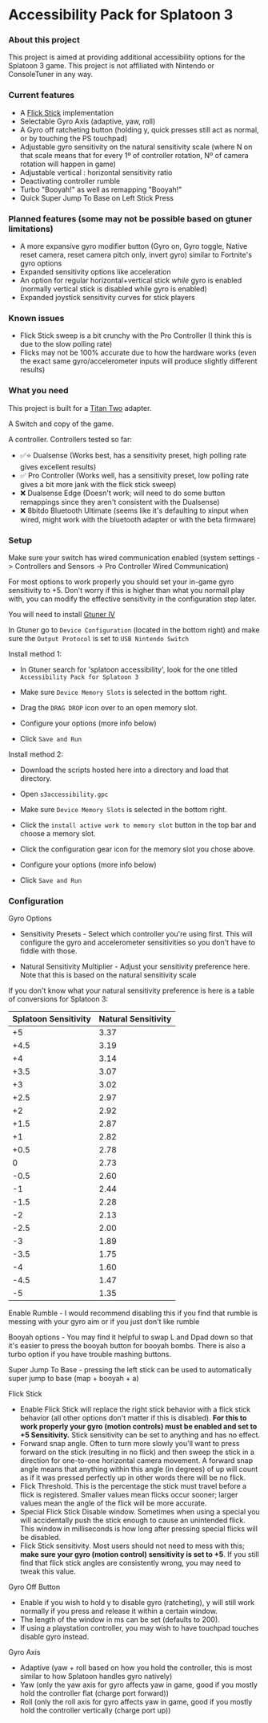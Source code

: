 # Accessibility Pack for Splatoon 3

### About this project

This project is aimed at providing additional accessibility options for the Splatoon 3 game. This project is not affiliated with Nintendo or ConsoleTuner in any way.

### Current features

- A [Flick Stick](https://www.youtube.com/watch?v=C5L_Px3dFtE) implementation
- Selectable Gyro Axis (adaptive, yaw, roll)
- A Gyro off ratcheting button (holding y, quick presses still act as normal, or by touching the PS touchpad)
- Adjustable gyro sensitivity on the natural sensitivity scale (where N on that scale means that for every 1º of controller rotation, Nº of camera rotation will happen in game)
- Adjustable vertical : horizontal sensitivity ratio
- Deactivating controller rumble
- Turbo "Booyah!" as well as remapping "Booyah!"
- Quick Super Jump To Base on Left Stick Press

### Planned features (some may not be possible based on gtuner limitations)

- A more expansive gyro modifier button (Gyro on, Gyro toggle, Native reset camera, reset camera pitch only, invert gyro) similar to Fortnite's gyro options
- Expanded sensitivity options like acceleration
- An option for regular horizontal+vertical stick *while* gyro is enabled (normally vertical stick is disabled while gyro is enabled)
- Expanded joystick sensitivity curves for stick players

### Known issues

- Flick Stick sweep is a bit crunchy with the Pro Controller (I think this is due to the slow polling rate)
- Flicks may not be 100% accurate due to how the hardware works (even the exact same gyro/accelerometer inputs will produce slightly different results)

### What you need

This project is built for a [Titan Two](https://www.consoletuner.com/products/titan-two/) adapter.

A Switch and copy of the game.

A controller. Controllers tested so far:

- ✅⭐ Dualsense (Works best, has a sensitivity preset, high polling rate gives excellent results)
- ✅  Pro Controller (Works well, has a sensitivity preset, low polling rate gives a bit more jank with the flick stick sweep)
- ❌  Dualsense Edge (Doesn't work; will need to do some button remappings since they aren't consistent with the Dualsense)
- ❌  8bitdo Bluetooth Ultimate (seems like it's defaulting to xinput when wired, might work with the bluetooth adapter or with the beta firmware)

### Setup

Make sure your switch has wired communication enabled (system settings -> Controllers and Sensors -> Pro Controller Wired Communication)

For most options to work properly you should set your in-game gyro sensitivity to +5. Don't worry if this is higher than what you normall play with, you can modify the effective sensitivity in the configuration step later.

You will need to install [Gtuner IV](https://www.consoletuner.com/titan-two-downloads/)

In Gtuner go to `Device Configuration` (located in the bottom right) and make sure the `Output Protocol` is set to `USB Nintendo Switch`

Install method 1: 

- In Gtuner search for 'splatoon accessibility', look for the one titled `Accessibility Pack for Splatoon 3`

- Make sure `Device Memory Slots` is selected in the bottom right.

- Drag the `DRAG DROP` icon over to an open memory slot.

- Configure your options (more info below)

- Click `Save and Run`

Install method 2:

 - Download the scripts hosted here into a directory and load that directory.

 - Open `s3accessibility.gpc`

 - Make sure `Device Memory Slots` is selected in the bottom right.

 - Click the `install active work to memory slot` button in the top bar and choose a memory slot.

 - Click the configuration gear icon for the memory slot you chose above.

 - Configure your options (more info below)

 - Click `Save and Run`


### Configuration

Gyro Options

 - Sensitivity Presets - Select which controller you're using first. This will configure the gyro and accelerometer sensitivities so you don't have to fiddle with those.

- Natural Sensitivity Multiplier - Adjust your sensitivity preference here. Note that this is based on the natural sensitivity scale

If you don't know what your natural sensitivity preference is here is a table of conversions for Splatoon 3:

| Splatoon Sensitivity | Natural Sensitivity |
| -------------------- | ------------------- |
| +5                   | 3.37                |
| +4.5                 | 3.19                |
| +4                   | 3.14                |
| +3.5                 | 3.07                |
| +3                   | 3.02                |
| +2.5                 | 2.97                |
| +2                   | 2.92                |
| +1.5                 | 2.87                |
| +1                   | 2.82                |
| +0.5                 | 2.78                |
| 0                    | 2.73                |
| -0.5                 | 2.60                |
| -1                   | 2.44                |
| -1.5                 | 2.28                |
| -2                   | 2.13                |
| -2.5                 | 2.00                |
| -3                   | 1.89                |
| -3.5                 | 1.75                |
| -4                   | 1.60                |
| -4.5                 | 1.47                |
| -5                   | 1.35                |

Enable Rumble - I would recommend disabling this if you find that rumble is messing with your gyro aim or if you just don't like rumble

Booyah options - You may find it helpful to swap L and Dpad down so that it's easier to press the booyah button for booyah bombs. There is also a turbo option if you have trouble mashing buttons.

Super Jump To Base - pressing the left stick can be used to automatically super jump to base (map + booyah + a)

Flick Stick
  - Enable Flick Stick will replace the right stick behavior with a flick stick behavior (all other options don't matter if this is disabled).
    **For this to work properly your gyro (motion controls) must be enabled and set to +5 Sensitivity.** Stick sensitivity can be set to anything and has no effect.
  - Forward snap angle. Often to turn more slowly you'll want to press forward on the stick (resulting in no flick) and then sweep the stick in a direction for one-to-one horizontal camera movement. A forward snap angle means that anything within this angle (in degrees) of up will count as if it was pressed perfectly up in other words there will be no flick.
  - Flick Threshold. This is the percentage the stick must travel before a flick is registered. Smaller values mean flicks occur sooner; larger values mean the angle of the flick will be more accurate.
  - Special Flick Stick Disable window. Sometimes when using a special you will accidentally push the stick enough to cause an unintended flick. This window in milliseconds is how long after pressing special flicks will be disabled.
  - Flick Stick sensitivity. Most users should not need to mess with this; **make sure your gyro (motion control) sensitivity is set to +5**. If you still find that flick stick angles are consistently wrong, you may need to tweak this value.


Gyro Off Button
 - Enable if you wish to hold y to disable gyro (ratcheting), y will still work normally if you press and release it within a certain window.
 - The length of the window in ms can be set (defaults to 200).
 - If using a playstation controller, you may wish to have touchpad touches disable gyro instead.

Gyro Axis
- Adaptive (yaw + roll based on how you hold the controller, this is most similar to how Splatoon handles gyro natively)
- Yaw (only the yaw axis for gyro affects yaw in game, good if you mostly hold the controller flat (charge port forward))
- Roll (only the roll axis for gyro affects yaw in game, good if you mostly hold the controller vertically (charge port up))
